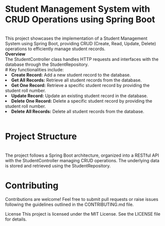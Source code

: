 # Student Management System with CRUD Operations using Spring Boot
<br>
This project showcases the implementation of a Student Management System using Spring Boot, providing CRUD (Create, Read, Update, Delete) operations to efficiently manage student records.
<br>
<b>Overview</b>
<br>
The StudentController class handles HTTP requests and interfaces with the database through the StudentRepository. 
<br>
# Key functionalities include:
<li><b>Create Record:</b> Add a new student record to the database.</li>
<li><b>Get All Records:</b> Retrieve all student records from the database.</li>
<li><b>Get One Record:</b> Retrieve a specific student record by providing the student roll number.</li>
<li><b>Update Record:</b> Update an existing student record in the database.</li>
<li><b>Delete One Record:</b> Delete a specific student record by providing the student roll number.</li>
<li><b>Delete All Records:</b> Delete all student records from the database.</li>
<br>

# Project Structure
<br>
The project follows a Spring Boot architecture, organized into a RESTful API with the StudentController managing CRUD operations. The underlying data is stored and retrieved using the StudentRepository.

# Contributing
Contributions are welcome! Feel free to submit pull requests or raise issues following the guidelines outlined in the CONTRIBUTING.md file.

License
This project is licensed under the MIT License. See the LICENSE file for details.

